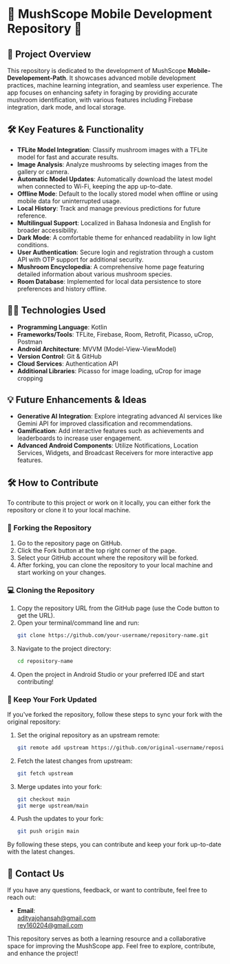 # 🍄 MushScope Mobile Development Repository 🌱

## 🚀 Project Overview
This repository is dedicated to the development of MushScope **Mobile-Developement-Path**. It showcases advanced mobile development practices, machine learning integration, and seamless user experience. The app focuses on enhancing safety in foraging by providing accurate mushroom identification, with various features including Firebase integration, dark mode, and local storage.

## 🛠️ Key Features & Functionality
- **TFLite Model Integration**: Classify mushroom images with a TFLite model for fast and accurate results.
- **Image Analysis**: Analyze mushrooms by selecting images from the gallery or camera.
- **Automatic Model Updates**: Automatically download the latest model when connected to Wi-Fi, keeping the app up-to-date.
- **Offline Mode**: Default to the locally stored model when offline or using mobile data for uninterrupted usage.
- **Local History**: Track and manage previous predictions for future reference.
- **Multilingual Support**: Localized in Bahasa Indonesia and English for broader accessibility.
- **Dark Mode**: A comfortable theme for enhanced readability in low light conditions.
- **User Authentication**: Secure login and registration through a custom API with OTP support for additional security.
- **Mushroom Encyclopedia**: A comprehensive home page featuring detailed information about various mushroom species.
- **Room Database**: Implemented for local data persistence to store preferences and history offline.

## 👩‍💻 Technologies Used
- **Programming Language**: Kotlin
- **Frameworks/Tools**: TFLite, Firebase, Room, Retrofit, Picasso, uCrop, Postman
- **Android Architecture**: MVVM (Model-View-ViewModel)
- **Version Control**: Git & GitHub
- **Cloud Services**: Authentication API
- **Additional Libraries**: Picasso for image loading, uCrop for image cropping

## 💡 Future Enhancements & Ideas
- **Generative AI Integration**: Explore integrating advanced AI services like Gemini API for improved classification and recommendations.
- **Gamification**: Add interactive features such as achievements and leaderboards to increase user engagement.
- **Advanced Android Components**: Utilize Notifications, Location Services, Widgets, and Broadcast Receivers for more interactive app features.

## 🛠️ How to Contribute
To contribute to this project or work on it locally, you can either fork the repository or clone it to your local machine.

### 🔄 Forking the Repository
1. Go to the repository page on GitHub.
2. Click the Fork button at the top right corner of the page.
3. Select your GitHub account where the repository will be forked.
4. After forking, you can clone the repository to your local machine and start working on your changes.

### 💻 Cloning the Repository
1. Copy the repository URL from the GitHub page (use the Code button to get the URL).
2. Open your terminal/command line and run:
    ```bash
    git clone https://github.com/your-username/repository-name.git
    ```
3. Navigate to the project directory:
    ```bash
    cd repository-name
    ```
4. Open the project in Android Studio or your preferred IDE and start contributing!

### 🔄 Keep Your Fork Updated
If you've forked the repository, follow these steps to sync your fork with the original repository:

1. Set the original repository as an upstream remote:
    ```bash
    git remote add upstream https://github.com/original-username/repository-name.git
    ```
2. Fetch the latest changes from upstream:
    ```bash
    git fetch upstream
    ```
3. Merge updates into your fork:
    ```bash
    git checkout main
    git merge upstream/main
    ```
4. Push the updates to your fork:
    ```bash
    git push origin main
    ```

By following these steps, you can contribute and keep your fork up-to-date with the latest changes.

## 💬 Contact Us
If you have any questions, feedback, or want to contribute, feel free to reach out:

- **Email**:  
  adityajohansah@gmail.com  
  rey160204@gmail.com

This repository serves as both a learning resource and a collaborative space for improving the MushScope app. Feel free to explore, contribute, and enhance the project!
